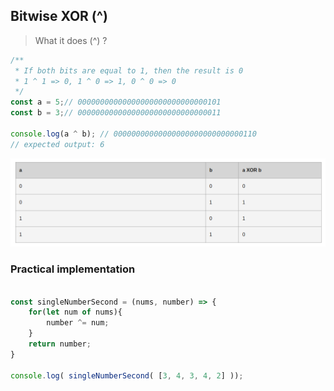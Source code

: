 ## Bitwise XOR (^)

> What it does (^) ? 
```js 
/**
 * If both bits are equal to 1, then the result is 0
 * 1 ^ 1 => 0, 1 ^ 0 => 1, 0 ^ 0 => 0
 */
const a = 5;// 00000000000000000000000000000101
const b = 3;// 00000000000000000000000000000011

console.log(a ^ b); // 00000000000000000000000000000110
// expected output: 6
```

![img.png](pictures/XOR-operations.png)

### Practical implementation

```js

const singleNumberSecond = (nums, number) => {
    for(let num of nums){
        number ^= num;
    }
    return number;
}

console.log( singleNumberSecond( [3, 4, 3, 4, 2] ));
```